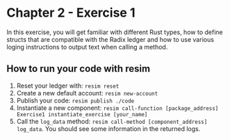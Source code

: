 # Chapter 2 - Exercise 1
In this exercise, you will get familiar with different Rust types, how to define structs that are compatible with the Radix ledger and how to use various loging instructions to output text when calling a method.

## How to run your code with resim
1. Reset your ledger with: `resim reset`
1. Create a new default account: `resim new-account`
1. Publish your code: `resim publish ./code`
1. Instantiate a new component: `resim call-function [package_address] Exercise1 instantiate_exercise [your_name]`
1. Call the `log_data` method: `resim call-method [component_address] log_data`. You should see some information in the returned logs.